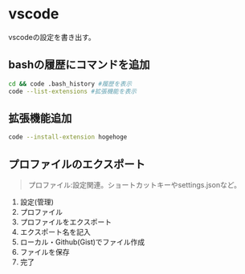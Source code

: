 # vscode

vscodeの設定を書き出す。

## bashの履歴にコマンドを追加

```bash
cd && code .bash_history #履歴を表示
code --list-extensions #拡張機能を表示
```

## 拡張機能追加

```bash
code --install-extension hogehoge
```

## プロファイルのエクスポート

> プロファイル:設定関連。ショートカットキーやsettings.jsonなど。

1. 設定(管理)
2. プロファイル
3. プロファイルをエクスポート
4. エクスポート名を記入
5. ローカル・Github(Gist)でファイル作成
6. ファイルを保存
7. 完了
